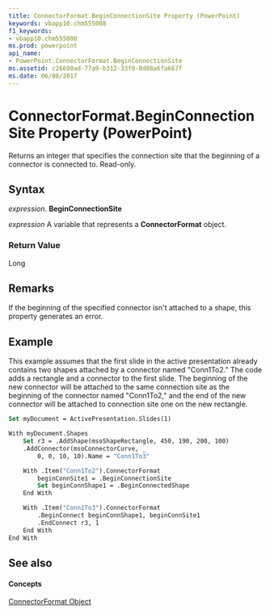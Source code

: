 ```yaml
---
title: ConnectorFormat.BeginConnectionSite Property (PowerPoint)
keywords: vbapp10.chm555008
f1_keywords:
- vbapp10.chm555008
ms.prod: powerpoint
api_name:
- PowerPoint.ConnectorFormat.BeginConnectionSite
ms.assetid: c26690ad-77a9-b312-33f0-8d88a6fa667f
ms.date: 06/08/2017
---
```



# ConnectorFormat.BeginConnectionSite Property (PowerPoint)

Returns an integer that specifies the connection site that the beginning of a connector is connected to. Read-only. 


## Syntax

 _expression_. **BeginConnectionSite**

 _expression_ A variable that represents a **ConnectorFormat** object.


### Return Value

Long


## Remarks

If the beginning of the specified connector isn't attached to a shape, this property generates an error.


## Example

This example assumes that the first slide in the active presentation already contains two shapes attached by a connector named "Conn1To2." The code adds a rectangle and a connector to the first slide. The beginning of the new connector will be attached to the same connection site as the beginning of the connector named "Conn1To2," and the end of the new connector will be attached to connection site one on the new rectangle.


```vb
Set myDocument = ActivePresentation.Slides(1)

With myDocument.Shapes
    Set r3 = .AddShape(msoShapeRectangle, 450, 190, 200, 100)
    .AddConnector(msoConnectorCurve, _
        0, 0, 10, 10).Name = "Conn1To3"

    With .Item("Conn1To2").ConnectorFormat
        beginConnSite1 = .BeginConnectionSite
        Set beginConnShape1 = .BeginConnectedShape
    End With

    With .Item("Conn1To3").ConnectorFormat
        .BeginConnect beginConnShape1, beginConnSite1
        .EndConnect r3, 1
    End With
End With
```


## See also


#### Concepts


[ConnectorFormat Object](PowerPoint.ConnectorFormat.md)


